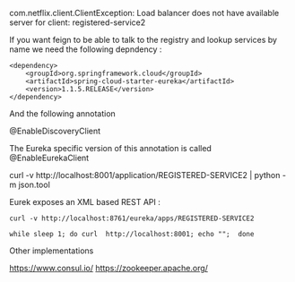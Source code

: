 

com.netflix.client.ClientException: Load balancer does not have available server for client: registered-service2

If you want feign to be able to talk to the registry and lookup services by name we need the following depndency :

```
<dependency>
    <groupId>org.springframework.cloud</groupId>
    <artifactId>spring-cloud-starter-eureka</artifactId>
    <version>1.1.5.RELEASE</version>
</dependency>
```

And the following annotation 

@EnableDiscoveryClient

The Eureka specific version of this annotation is called @EnableEurekaClient


curl -v http://localhost:8001/application/REGISTERED-SERVICE2 | python -m json.tool

Eurek exposes an XML based REST API :

```
curl -v http://localhost:8761/eureka/apps/REGISTERED-SERVICE2
```


```
while sleep 1; do curl  http://localhost:8001; echo "";  done
```

Other implementations

https://www.consul.io/
https://zookeeper.apache.org/
